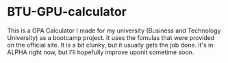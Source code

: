 # BTU-GPU-calculator

This is a GPA Calculator I made for my university (Business and Technology University) as a bootcamp project. It uses the fomulas that were provided on the official
site. It is a bit clunky, but it usually gets the job done. it's in ALPHA right now, but I'll hopefully improve uponit sometime soon.
